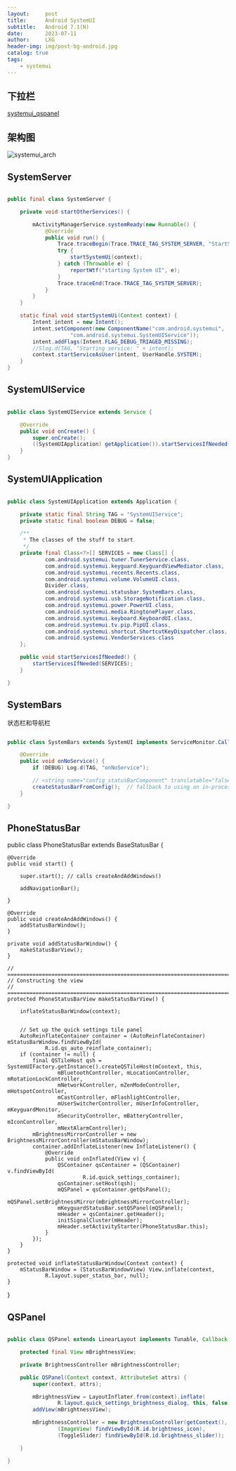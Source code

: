 ```yaml
---
layout:     post
title:      Android SystemUI
subtitle:   Android 7.1(N)
date:       2023-07-11
author:     LXG
header-img: img/post-bg-android.jpg
catalog: true
tags:
    - systemui
---
```


## 下拉栏

[systemui_qspanel](/images/android/systemui/systemui_qspanel.png)

## 架构图

![systemui_arch](/images/android/systemui/systemui_arch.png)

## SystemServer

```java

public final class SystemServer {

    private void startOtherServices() {

        mActivityManagerService.systemReady(new Runnable() {
            @Override
            public void run() {
                Trace.traceBegin(Trace.TRACE_TAG_SYSTEM_SERVER, "StartSystemUI");
                try {
                    startSystemUi(context);
                } catch (Throwable e) {
                    reportWtf("starting System UI", e);
                }
                Trace.traceEnd(Trace.TRACE_TAG_SYSTEM_SERVER);
            }
        }
    }

    static final void startSystemUi(Context context) {
        Intent intent = new Intent();
        intent.setComponent(new ComponentName("com.android.systemui",
                    "com.android.systemui.SystemUIService"));
        intent.addFlags(Intent.FLAG_DEBUG_TRIAGED_MISSING);
        //Slog.d(TAG, "Starting service: " + intent);
        context.startServiceAsUser(intent, UserHandle.SYSTEM);
    }
}

```

## SystemUIService

```java

public class SystemUIService extends Service {

    @Override
    public void onCreate() {
        super.onCreate();
        ((SystemUIApplication) getApplication()).startServicesIfNeeded();
    }
}

```

## SystemUIApplication

```java

public class SystemUIApplication extends Application {

    private static final String TAG = "SystemUIService";
    private static final boolean DEBUG = false;

    /**
     * The classes of the stuff to start.
     */
    private final Class<?>[] SERVICES = new Class[] {
            com.android.systemui.tuner.TunerService.class,
            com.android.systemui.keyguard.KeyguardViewMediator.class,
            com.android.systemui.recents.Recents.class,
            com.android.systemui.volume.VolumeUI.class,
            Divider.class,
            com.android.systemui.statusbar.SystemBars.class,
            com.android.systemui.usb.StorageNotification.class,
            com.android.systemui.power.PowerUI.class,
            com.android.systemui.media.RingtonePlayer.class,
            com.android.systemui.keyboard.KeyboardUI.class,
            com.android.systemui.tv.pip.PipUI.class,
            com.android.systemui.shortcut.ShortcutKeyDispatcher.class,
            com.android.systemui.VendorServices.class
    };

    public void startServicesIfNeeded() {
        startServicesIfNeeded(SERVICES);
    }

}

```

## SystemBars

状态栏和导航栏

```java

public class SystemBars extends SystemUI implements ServiceMonitor.Callbacks {

    @Override
    public void onNoService() {
        if (DEBUG) Log.d(TAG, "onNoService");

        // <string name="config_statusBarComponent" translatable="false">com.android.systemui.statusbar.phone.PhoneStatusBar</string>
        createStatusBarFromConfig();  // fallback to using an in-process implementation
    }

}

```

## PhoneStatusBar

public class PhoneStatusBar extends BaseStatusBar {

    @Override
    public void start() {

        super.start(); // calls createAndAddWindows()

        addNavigationBar();

    }

    @Override
    public void createAndAddWindows() {
        addStatusBarWindow();
    }

    private void addStatusBarWindow() {
        makeStatusBarView();
    }

    // ================================================================================
    // Constructing the view
    // ================================================================================
    protected PhoneStatusBarView makeStatusBarView() {

        inflateStatusBarWindow(context);


        // Set up the quick settings tile panel
        AutoReinflateContainer container = (AutoReinflateContainer) mStatusBarWindow.findViewById(
                R.id.qs_auto_reinflate_container);
        if (container != null) {
            final QSTileHost qsh = SystemUIFactory.getInstance().createQSTileHost(mContext, this,
                    mBluetoothController, mLocationController, mRotationLockController,
                    mNetworkController, mZenModeController, mHotspotController,
                    mCastController, mFlashlightController,
                    mUserSwitcherController, mUserInfoController, mKeyguardMonitor,
                    mSecurityController, mBatteryController, mIconController,
                    mNextAlarmController);
            mBrightnessMirrorController = new BrightnessMirrorController(mStatusBarWindow);
            container.addInflateListener(new InflateListener() {
                @Override
                public void onInflated(View v) {
                    QSContainer qsContainer = (QSContainer) v.findViewById(
                            R.id.quick_settings_container);
                    qsContainer.setHost(qsh);
                    mQSPanel = qsContainer.getQsPanel();
                    mQSPanel.setBrightnessMirror(mBrightnessMirrorController);
                    mKeyguardStatusBar.setQSPanel(mQSPanel);
                    mHeader = qsContainer.getHeader();
                    initSignalCluster(mHeader);
                    mHeader.setActivityStarter(PhoneStatusBar.this);
                }
            });
        }
    }

    protected void inflateStatusBarWindow(Context context) {
        mStatusBarWindow = (StatusBarWindowView) View.inflate(context,
                R.layout.super_status_bar, null);
    }

}

## QSPanel

```java

public class QSPanel extends LinearLayout implements Tunable, Callback {

    protected final View mBrightnessView;

    private BrightnessController mBrightnessController;

    public QSPanel(Context context, AttributeSet attrs) {
        super(context, attrs);

        mBrightnessView = LayoutInflater.from(context).inflate(
                R.layout.quick_settings_brightness_dialog, this, false);
        addView(mBrightnessView);

        mBrightnessController = new BrightnessController(getContext(),
                (ImageView) findViewById(R.id.brightness_icon),
                (ToggleSlider) findViewById(R.id.brightness_slider));

    }

}

```

























